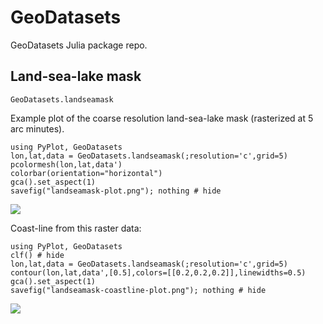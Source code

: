 # GeoDatasets

GeoDatasets Julia package repo.


## Land-sea-lake mask

```@docs
GeoDatasets.landseamask
```

Example plot of the coarse resolution land-sea-lake mask (rasterized at 5 arc minutes).

```@example
using PyPlot, GeoDatasets
lon,lat,data = GeoDatasets.landseamask(;resolution='c',grid=5)
pcolormesh(lon,lat,data')
colorbar(orientation="horizontal")
gca().set_aspect(1)
savefig("landseamask-plot.png"); nothing # hide
```

![](landseamask-plot.png)

Coast-line from this raster data:

```@example
using PyPlot, GeoDatasets
clf() # hide
lon,lat,data = GeoDatasets.landseamask(;resolution='c',grid=5)
contour(lon,lat,data',[0.5],colors=[[0.2,0.2,0.2]],linewidths=0.5)
gca().set_aspect(1)
savefig("landseamask-coastline-plot.png"); nothing # hide
```

![](landseamask-coastline-plot.png)
